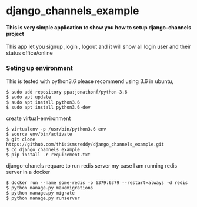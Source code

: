 # django_channels_example

#### This is very simple application to show you how to setup django-channels project
This app let you signup ,login , logout and it will show all login user and their 
status office/online

### Seting up environment

This is tested with python3.6 please recommend using 3.6 in ubuntu,

	$ sudo add repository ppa:jonathonf/python-3.6
	$ sudo apt update
	$ sudo apt install python3.6
	$ sudo apt install python3.6-dev


create virtual-environment

	$ virtualenv -p /usr/bin/python3.6 env
	$ source env/bin/activate
	$ git clone https://github.com/thisismsreddy/django_channels_example.git
	$ cd django_channels_example
	$ pip install -r requirement.txt

django-chanels requare to run redis server my case I am running redis server in a docker 

	$ docker run --name some-redis -p 6379:6379 --restart=always -d redis
	$ python manage.py makemigrations
	$ python manage.py migrate
	$ python manage.py runserver
	
	

